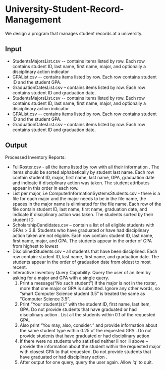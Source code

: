 # University-Student-Record-Management

We design a program that manages student records at a university.

## Input
- StudentsMajorsList.csv -- contains items listed by row. Each row contains student ID, last name, first name, major, and optionally a disciplinary action indicator
- GPAList.csv -- contains items listed by row. Each row contains student ID and the student GPA.
- GraduationDatesList.csv – contains items listed by row. Each row contains student ID and graduation date.
- StudentsMajorsList.csv -- contains items listed by row. Each row contains student ID, last name, first name, major, and optionally a disciplinary action indicator
- GPAList.csv -- contains items listed by row. Each row contains student ID and the student GPA.
- GraduationDatesList.csv – contains items listed by row. Each row contains student ID and graduation date.

## Output
Processed Inventory Reports:
- FullRoster.csv - all the items listed by row with all their information . The items should be sorted alphabetically by student last name. Each row contain student ID, major, first name, last name, GPA, graduation date and indicate if disciplinary action was taken. The student attributes appear in this order in each row.
- List per major, i.e ComputerInformationSystemsStudents.csv - there is a file for each major and the major needs to be in the file name, the spaces in the major name is eliminated for the file name. Each row of the file contain student ID, last name, first name, graduation date, and indicate if disciplinary action was taken. The students sorted by their student ID.
- ScholarshipCandidates.csv – contain a list of all eligible students with GPAs > 3.8. Students who have graduated or have had disciplinary action taken are not eligible. Each row contain: student ID, last name, first name, major, and GPA. The students appear in the order of GPA from highest to lowest
- DisciplinedStudents.csv – all students that have been disciplined. Each row contain: student ID, last name, first name, and graduation date. The students appear in the order of graduation date from oldest to most recent.
- Interactive Inventory Query Capability. Query the user of an item by asking for a major and GPA with a single query.
  1. Print a message(“No such student”) if the major is not in the roster, more that one major or GPA is submitted. Ignore any other words, so “smart Computer Science student 3.5” is treated the same as “Computer Science 3.5”.
  2. Print “Your student(s):” with the student ID, first name, last item, GPA. Do not provide students that have graduated or had disciplinary action . List all the students within 0.1 of the requested GPA.
  3. Also print “You may, also, consider:” and provide information about the same student type within 0.25 of the requested GPA . Do not provide students that have graduated or had disciplinary action.
  4. If there were no students who satisfied neither ii nor iii above – provide the information about the student within the requested major with closest GPA to that requested. Do not provide students that have graduated or had disciplinary action .
  5. After output for one query, query the user again. Allow ‘q’ to quit.
 


